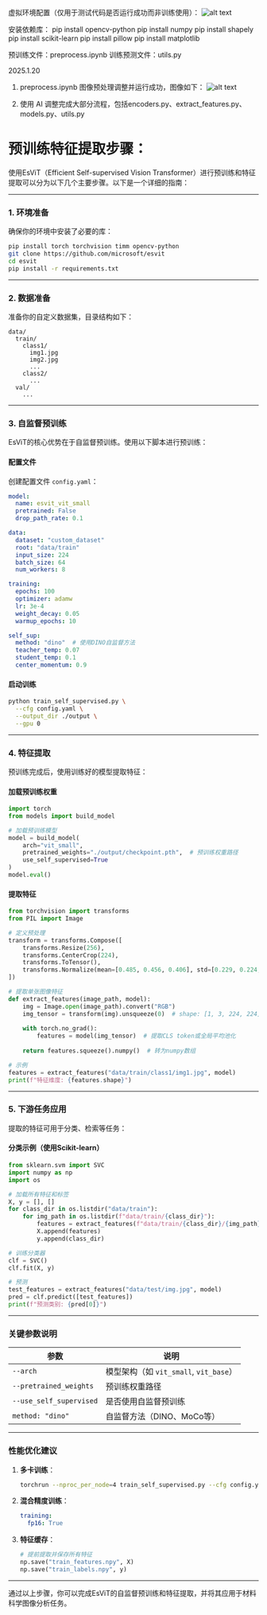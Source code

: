 虚拟环境配置（仅用于测试代码是否运行成功而非训练使用）：
![alt text](mdImage/env_run.png.png)

安装依赖库：
pip install opencv-python
pip install numpy
pip install shapely
pip install scikit-learn
pip install pillow
pip install matplotlib

预训练文件：preprocess.ipynb
训练预测文件：utils.py

2025.1.20
1. preprocess.ipynb 图像预处理调整并运行成功，图像如下：
![alt text](mdImage/image_preprocess.png.png)

2. 使用 AI 调整完成大部分流程，包括encoders.py、extract_features.py、models.py、utils.py



# 预训练特征提取步骤：

使用EsViT（Efficient Self-supervised Vision Transformer）进行预训练和特征提取可以分为以下几个主要步骤。以下是一个详细的指南：

---

### **1. 环境准备**
确保你的环境中安装了必要的库：
```bash
pip install torch torchvision timm opencv-python
git clone https://github.com/microsoft/esvit
cd esvit
pip install -r requirements.txt
```

---

### **2. 数据准备**
准备你的自定义数据集，目录结构如下：
```
data/
  train/
    class1/
      img1.jpg
      img2.jpg
      ...
    class2/
      ...
  val/
    ...
```

---

### **3. 自监督预训练**
EsViT的核心优势在于自监督预训练。使用以下脚本进行预训练：

#### **配置文件**
创建配置文件 `config.yaml`：
```yaml
model:
  name: esvit_vit_small
  pretrained: False
  drop_path_rate: 0.1

data:
  dataset: "custom_dataset"
  root: "data/train"
  input_size: 224
  batch_size: 64
  num_workers: 8

training:
  epochs: 100
  optimizer: adamw
  lr: 3e-4
  weight_decay: 0.05
  warmup_epochs: 10

self_sup:
  method: "dino"  # 使用DINO自监督方法
  teacher_temp: 0.07
  student_temp: 0.1
  center_momentum: 0.9
```

#### **启动训练**
```bash
python train_self_supervised.py \
  --cfg config.yaml \
  --output_dir ./output \
  --gpu 0
```

---

### **4. 特征提取**
预训练完成后，使用训练好的模型提取特征：

#### **加载预训练权重**
```python
import torch
from models import build_model

# 加载预训练模型
model = build_model(
    arch="vit_small",
    pretrained_weights="./output/checkpoint.pth",  # 预训练权重路径
    use_self_supervised=True
)
model.eval()
```

#### **提取特征**
```python
from torchvision import transforms
from PIL import Image

# 定义预处理
transform = transforms.Compose([
    transforms.Resize(256),
    transforms.CenterCrop(224),
    transforms.ToTensor(),
    transforms.Normalize(mean=[0.485, 0.456, 0.406], std=[0.229, 0.224, 0.225]),
])

# 提取单张图像特征
def extract_features(image_path, model):
    img = Image.open(image_path).convert("RGB")
    img_tensor = transform(img).unsqueeze(0)  # shape: [1, 3, 224, 224]
    
    with torch.no_grad():
        features = model(img_tensor)  # 提取CLS token或全局平均池化
    
    return features.squeeze().numpy()  # 转为numpy数组

# 示例
features = extract_features("data/train/class1/img1.jpg", model)
print(f"特征维度: {features.shape}")
```

---

### **5. 下游任务应用**
提取的特征可用于分类、检索等任务：

#### **分类示例（使用Scikit-learn）**
```python
from sklearn.svm import SVC
import numpy as np
import os

# 加载所有特征和标签
X, y = [], []
for class_dir in os.listdir("data/train"):
    for img_path in os.listdir(f"data/train/{class_dir}"):
        features = extract_features(f"data/train/{class_dir}/{img_path}", model)
        X.append(features)
        y.append(class_dir)

# 训练分类器
clf = SVC()
clf.fit(X, y)

# 预测
test_features = extract_features("data/test/img.jpg", model)
pred = clf.predict([test_features])
print(f"预测类别: {pred[0]}")
```

---

### **关键参数说明**
| 参数                | 说明                                                                 |
|---------------------|----------------------------------------------------------------------|
| `--arch`            | 模型架构（如 `vit_small`, `vit_base`）                               |
| `--pretrained_weights` | 预训练权重路径                                                     |
| `--use_self_supervised` | 是否使用自监督预训练                                             |
| `method: "dino"`    | 自监督方法（DINO、MoCo等）                                           |

---

### **性能优化建议**
1. **多卡训练**：
   ```bash
   torchrun --nproc_per_node=4 train_self_supervised.py --cfg config.yaml
   ```
2. **混合精度训练**：
   ```yaml
   training:
     fp16: True
   ```
3. **特征缓存**：
   ```python
   # 提前提取并保存所有特征
   np.save("train_features.npy", X)
   np.save("train_labels.npy", y)
   ```

---

通过以上步骤，你可以完成EsViT的自监督预训练和特征提取，并将其应用于材料科学图像分析任务。